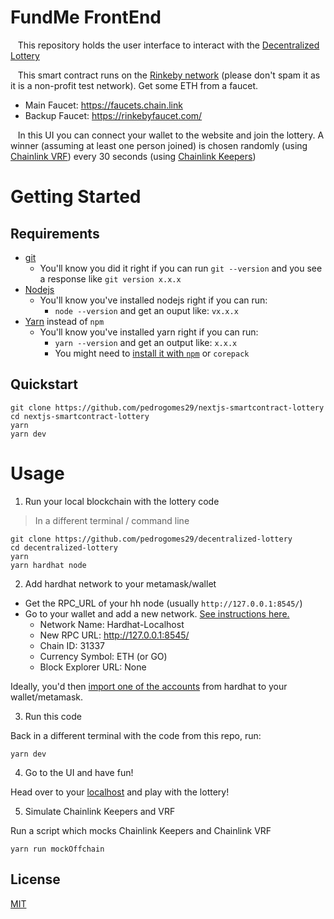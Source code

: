 # FundMe FrontEnd

&nbsp;&nbsp; This repository holds the user interface to interact with the [Decentralized Lottery](https://github.com/pedrogomes29/decentralized-lottery)

&nbsp;&nbsp; This smart contract runs on the [Rinkeby network](https://www.rinkeby.io/) (please don't spam it as it is a non-profit test network). Get some ETH from a faucet.
- Main Faucet: https://faucets.chain.link
- Backup Faucet: https://rinkebyfaucet.com/

&nbsp;&nbsp; In this UI you can connect your wallet to the website and join the lottery. A winner (assuming at least one person joined) is chosen randomly (using [Chainlink VRF](https://vrf.chain.link/)) every 30 seconds (using [Chainlink Keepers](https://keepers.chain.link/))

# Getting Started

## Requirements

- [git](https://git-scm.com/book/en/v2/Getting-Started-Installing-Git)
  - You'll know you did it right if you can run `git --version` and you see a response like `git version x.x.x`
- [Nodejs](https://nodejs.org/en/)
  - You'll know you've installed nodejs right if you can run:
    - `node --version` and get an ouput like: `vx.x.x`
- [Yarn](https://yarnpkg.com/getting-started/install) instead of `npm`
  - You'll know you've installed yarn right if you can run:
    - `yarn --version` and get an output like: `x.x.x`
    - You might need to [install it with `npm`](https://classic.yarnpkg.com/lang/en/docs/install/) or `corepack`

## Quickstart

```
git clone https://github.com/pedrogomes29/nextjs-smartcontract-lottery
cd nextjs-smartcontract-lottery
yarn
yarn dev
```


# Usage

1. Run your local blockchain with the lottery code

> In a different terminal / command line

```
git clone https://github.com/pedrogomes29/decentralized-lottery
cd decentralized-lottery
yarn 
yarn hardhat node
```


2. Add hardhat network to your metamask/wallet

- Get the RPC_URL of your hh node (usually `http://127.0.0.1:8545/`)
- Go to your wallet and add a new network. [See instructions here.](https://metamask.zendesk.com/hc/en-us/articles/360043227612-How-to-add-a-custom-network-RPC)
  - Network Name: Hardhat-Localhost
  - New RPC URL: http://127.0.0.1:8545/
  - Chain ID: 31337
  - Currency Symbol: ETH (or GO)
  - Block Explorer URL: None

Ideally, you'd then [import one of the accounts](https://metamask.zendesk.com/hc/en-us/articles/360015489331-How-to-import-an-Account) from hardhat to your wallet/metamask. 

3. Run this code

Back in a different terminal with the code from this repo, run:

```
yarn dev
```

4. Go to the UI and have fun!

Head over to your [localhost](http://localhost:3000) and play with the lottery!


5. Simulate Chainlink Keepers and VRF

Run a script which mocks Chainlink Keepers and Chainlink VRF

```
yarn run mockOffchain
```

## License
[MIT](https://choosealicense.com/licenses/mit/)

